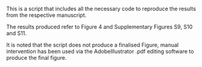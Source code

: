 This is a script that includes all the necessary code to reproduce the results from the respective manuscript.

The results produced refer to Figure 4 and Supplementary Figures S9, S10 and S11. 

It is noted that the script does not produce a finalised Figure, manual intervention has been used via the AdobeIllustrator .pdf editing software to produce the final figure. 
